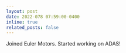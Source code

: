 ```yaml
---
layout: post
date: 2022-078 07:59:00-0400
inline: true
related_posts: false
---
```


Joined Euler Motors. Started working on ADAS!